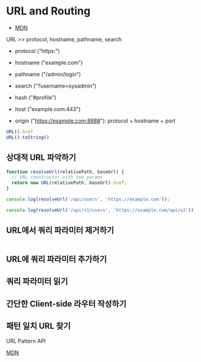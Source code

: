 # URL and Routing

* [MDN](https://developer.mozilla.org/en-US/docs/Web/API/URL)

URL >> protocol, hostname, pathname, search

* protocol ("https:")
* hostname ("example.com")
* pathname ("/admin/login")
* search ("?username=sysadmin")

* hash ("#profile")
* host ("example.com:443")
* origin ("https://example.com:8888"): protocol + hostname + port

```js
URL().href
URL().toString()
```

## 상대적 URL 파악하기

```js
function resolveUrl(relativePath, baseUrl) {
  // URL constructor with two params
  return new URL(relativePath, baseUrl).href;
}

console.log(resolveUrl('/api/users', 'https://example.com'));

console.log(resolveUrl('/api/v1/users', 'https://example.com/api/v2'));
```

## URL에서 쿼리 파라미터 제거하기

```
```

## URL에 쿼리 파라미터 추가하기

## 쿼리 파라미터 읽기

## 간단한 Client-side 라우터 작성하기

## 패턴 일치 URL 찾기

URL Pattern API

[MDN](https://developer.mozilla.org/en-US/docs/Web/API/URL_Pattern_API)